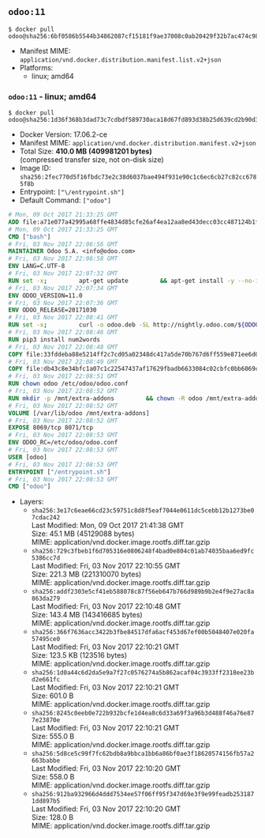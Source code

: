 ## `odoo:11`

```console
$ docker pull odoo@sha256:6bf0586b5544b34862087cf15181f9ae37008c0ab20429f32b7ac474c98eda12
```

-	Manifest MIME: `application/vnd.docker.distribution.manifest.list.v2+json`
-	Platforms:
	-	linux; amd64

### `odoo:11` - linux; amd64

```console
$ docker pull odoo@sha256:1d36f368b3dad73c7cdbdf589730aca18d67fd893d38b25d639cd2b90d317ade
```

-	Docker Version: 17.06.2-ce
-	Manifest MIME: `application/vnd.docker.distribution.manifest.v2+json`
-	Total Size: **410.0 MB (409981201 bytes)**  
	(compressed transfer size, not on-disk size)
-	Image ID: `sha256:2fec770d5f16fbdc73e2c38d6037bae494f931e90c1c6ec6cb27c82cc6785f8b`
-	Entrypoint: `["\/entrypoint.sh"]`
-	Default Command: `["odoo"]`

```dockerfile
# Mon, 09 Oct 2017 21:33:25 GMT
ADD file:a71e077a42995a68ffe4834d85cfe26af4ea12aa8ed43decc03cc487124b1f70 in / 
# Mon, 09 Oct 2017 21:33:25 GMT
CMD ["bash"]
# Fri, 03 Nov 2017 22:06:56 GMT
MAINTAINER Odoo S.A. <info@odoo.com>
# Fri, 03 Nov 2017 22:06:58 GMT
ENV LANG=C.UTF-8
# Fri, 03 Nov 2017 22:07:32 GMT
RUN set -x;         apt-get update         && apt-get install -y --no-install-recommends             ca-certificates             curl             node-less             python3-pip             python3-setuptools             python3-renderpm             libssl1.0-dev             xz-utils         && curl -o wkhtmltox.tar.xz -SL https://github.com/wkhtmltopdf/wkhtmltopdf/releases/download/0.12.4/wkhtmltox-0.12.4_linux-generic-amd64.tar.xz         && echo '3f923f425d345940089e44c1466f6408b9619562 wkhtmltox.tar.xz' | sha1sum -c -         && tar xvf wkhtmltox.tar.xz         && cp wkhtmltox/lib/* /usr/local/lib/         && cp wkhtmltox/bin/* /usr/local/bin/         && cp -r wkhtmltox/share/man/man1 /usr/local/share/man/
# Fri, 03 Nov 2017 22:07:34 GMT
ENV ODOO_VERSION=11.0
# Fri, 03 Nov 2017 22:07:36 GMT
ENV ODOO_RELEASE=20171030
# Fri, 03 Nov 2017 22:08:41 GMT
RUN set -x;         curl -o odoo.deb -SL http://nightly.odoo.com/${ODOO_VERSION}/nightly/deb/odoo_${ODOO_VERSION}.${ODOO_RELEASE}_all.deb         && echo '63d3fd997c850b657b93fb9351624d88d45d1682 odoo.deb' | sha1sum -c -         && dpkg --force-depends -i odoo.deb         && apt-get update         && apt-get -y install -f --no-install-recommends         && rm -rf /var/lib/apt/lists/* odoo.deb
# Fri, 03 Nov 2017 22:08:46 GMT
RUN pip3 install num2words
# Fri, 03 Nov 2017 22:08:48 GMT
COPY file:33fddeba88e5214ff2c7cd05a02348dc417a5de70b767d6ff559e871ee6d046a in / 
# Fri, 03 Nov 2017 22:08:49 GMT
COPY file:db43c8e34bfc1a07c1c22547437af17629fbadb6633084c02cbfc0bb6069c9fd in /etc/odoo/ 
# Fri, 03 Nov 2017 22:08:51 GMT
RUN chown odoo /etc/odoo/odoo.conf
# Fri, 03 Nov 2017 22:08:52 GMT
RUN mkdir -p /mnt/extra-addons         && chown -R odoo /mnt/extra-addons
# Fri, 03 Nov 2017 22:08:52 GMT
VOLUME [/var/lib/odoo /mnt/extra-addons]
# Fri, 03 Nov 2017 22:08:52 GMT
EXPOSE 8069/tcp 8071/tcp
# Fri, 03 Nov 2017 22:08:53 GMT
ENV ODOO_RC=/etc/odoo/odoo.conf
# Fri, 03 Nov 2017 22:08:53 GMT
USER [odoo]
# Fri, 03 Nov 2017 22:08:53 GMT
ENTRYPOINT ["/entrypoint.sh"]
# Fri, 03 Nov 2017 22:08:53 GMT
CMD ["odoo"]
```

-	Layers:
	-	`sha256:3e17c6eae66cd23c59751c8d8f5eaf7044e0611dc5cebb12b1273be07cdac242`  
		Last Modified: Mon, 09 Oct 2017 21:41:38 GMT  
		Size: 45.1 MB (45129088 bytes)  
		MIME: application/vnd.docker.image.rootfs.diff.tar.gzip
	-	`sha256:729c3fbeb1f6d705316e0806248f4bad0e804c01ab74035baa6ed9fc5386cc7d`  
		Last Modified: Fri, 03 Nov 2017 22:10:55 GMT  
		Size: 221.3 MB (221310070 bytes)  
		MIME: application/vnd.docker.image.rootfs.diff.tar.gzip
	-	`sha256:addf2303e5cf41eb588078c87f56eb647b766d989b9b2e4f9e27ac8a863da279`  
		Last Modified: Fri, 03 Nov 2017 22:10:48 GMT  
		Size: 143.4 MB (143416685 bytes)  
		MIME: application/vnd.docker.image.rootfs.diff.tar.gzip
	-	`sha256:366f7636acc3422b3fbe84517dfa6acf453d67ef00b5048407e020fa57495ce0`  
		Last Modified: Fri, 03 Nov 2017 22:10:21 GMT  
		Size: 123.5 KB (123516 bytes)  
		MIME: application/vnd.docker.image.rootfs.diff.tar.gzip
	-	`sha256:1d0a44c6d2da5e9a7f27c0576274a5b862acaf04c3933ff2318ee23bd2e661fc`  
		Last Modified: Fri, 03 Nov 2017 22:10:21 GMT  
		Size: 601.0 B  
		MIME: application/vnd.docker.image.rootfs.diff.tar.gzip
	-	`sha256:8245c0eeb0e722b932bcfe1d4ea8c6d33a69f3a96b3d488f46a76e877e23870e`  
		Last Modified: Fri, 03 Nov 2017 22:10:21 GMT  
		Size: 555.0 B  
		MIME: application/vnd.docker.image.rootfs.diff.tar.gzip
	-	`sha256:5d8ce5c99f7fc62bdb8a9bbca1bb6a86bf0ae3f18620574156fb57a2663babbe`  
		Last Modified: Fri, 03 Nov 2017 22:10:20 GMT  
		Size: 558.0 B  
		MIME: application/vnd.docker.image.rootfs.diff.tar.gzip
	-	`sha256:912ba932966d4ddd7534ee57f06ff95f347d69e3f9e99feadb2531871dd897b5`  
		Last Modified: Fri, 03 Nov 2017 22:10:20 GMT  
		Size: 128.0 B  
		MIME: application/vnd.docker.image.rootfs.diff.tar.gzip
